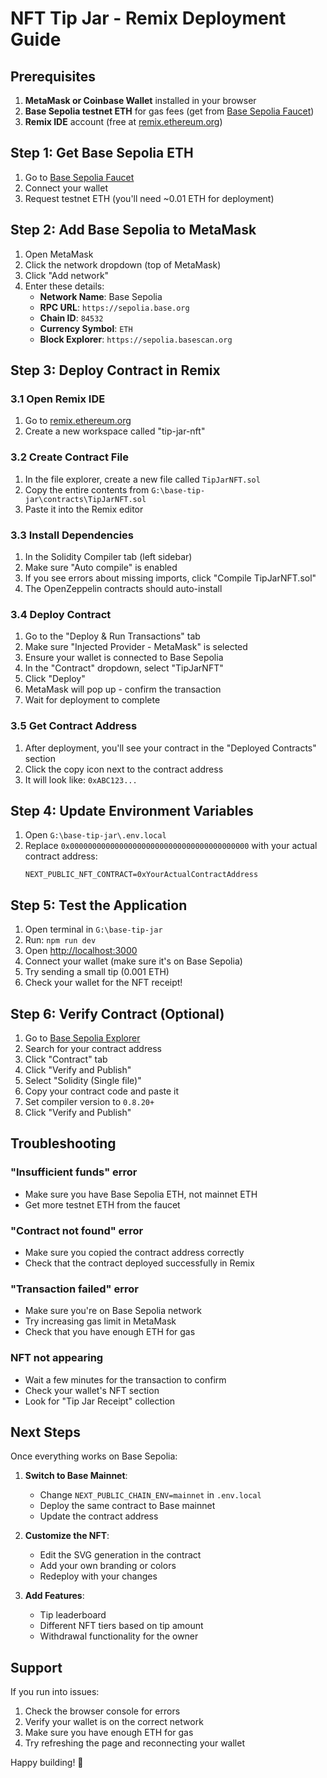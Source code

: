# NFT Tip Jar - Remix Deployment Guide

## Prerequisites

1. **MetaMask or Coinbase Wallet** installed in your browser
2. **Base Sepolia testnet ETH** for gas fees (get from [Base Sepolia Faucet](https://www.coinbase.com/faucets/base-ethereum-sepolia-faucet))
3. **Remix IDE** account (free at [remix.ethereum.org](https://remix.ethereum.org))

## Step 1: Get Base Sepolia ETH

1. Go to [Base Sepolia Faucet](https://www.coinbase.com/faucets/base-ethereum-sepolia-faucet)
2. Connect your wallet
3. Request testnet ETH (you'll need ~0.01 ETH for deployment)

## Step 2: Add Base Sepolia to MetaMask

1. Open MetaMask
2. Click the network dropdown (top of MetaMask)
3. Click "Add network"
4. Enter these details:
   - **Network Name**: Base Sepolia
   - **RPC URL**: `https://sepolia.base.org`
   - **Chain ID**: `84532`
   - **Currency Symbol**: `ETH`
   - **Block Explorer**: `https://sepolia.basescan.org`

## Step 3: Deploy Contract in Remix

### 3.1 Open Remix IDE
1. Go to [remix.ethereum.org](https://remix.ethereum.org)
2. Create a new workspace called "tip-jar-nft"

### 3.2 Create Contract File
1. In the file explorer, create a new file called `TipJarNFT.sol`
2. Copy the entire contents from `G:\base-tip-jar\contracts\TipJarNFT.sol`
3. Paste it into the Remix editor

### 3.3 Install Dependencies
1. In the Solidity Compiler tab (left sidebar)
2. Make sure "Auto compile" is enabled
3. If you see errors about missing imports, click "Compile TipJarNFT.sol"
4. The OpenZeppelin contracts should auto-install

### 3.4 Deploy Contract
1. Go to the "Deploy & Run Transactions" tab
2. Make sure "Injected Provider - MetaMask" is selected
3. Ensure your wallet is connected to Base Sepolia
4. In the "Contract" dropdown, select "TipJarNFT"
5. Click "Deploy"
6. MetaMask will pop up - confirm the transaction
7. Wait for deployment to complete

### 3.5 Get Contract Address
1. After deployment, you'll see your contract in the "Deployed Contracts" section
2. Click the copy icon next to the contract address
3. It will look like: `0xABC123...`

## Step 4: Update Environment Variables

1. Open `G:\base-tip-jar\.env.local`
2. Replace `0x0000000000000000000000000000000000000000` with your actual contract address:
   ```
   NEXT_PUBLIC_NFT_CONTRACT=0xYourActualContractAddress
   ```

## Step 5: Test the Application

1. Open terminal in `G:\base-tip-jar`
2. Run: `npm run dev`
3. Open [http://localhost:3000](http://localhost:3000)
4. Connect your wallet (make sure it's on Base Sepolia)
5. Try sending a small tip (0.001 ETH)
6. Check your wallet for the NFT receipt!

## Step 6: Verify Contract (Optional)

1. Go to [Base Sepolia Explorer](https://sepolia.basescan.org)
2. Search for your contract address
3. Click "Contract" tab
4. Click "Verify and Publish"
5. Select "Solidity (Single file)"
6. Copy your contract code and paste it
7. Set compiler version to `0.8.20+`
8. Click "Verify and Publish"

## Troubleshooting

### "Insufficient funds" error
- Make sure you have Base Sepolia ETH, not mainnet ETH
- Get more testnet ETH from the faucet

### "Contract not found" error
- Make sure you copied the contract address correctly
- Check that the contract deployed successfully in Remix

### "Transaction failed" error
- Make sure you're on Base Sepolia network
- Try increasing gas limit in MetaMask
- Check that you have enough ETH for gas

### NFT not appearing
- Wait a few minutes for the transaction to confirm
- Check your wallet's NFT section
- Look for "Tip Jar Receipt" collection

## Next Steps

Once everything works on Base Sepolia:

1. **Switch to Base Mainnet**:
   - Change `NEXT_PUBLIC_CHAIN_ENV=mainnet` in `.env.local`
   - Deploy the same contract to Base mainnet
   - Update the contract address

2. **Customize the NFT**:
   - Edit the SVG generation in the contract
   - Add your own branding or colors
   - Redeploy with your changes

3. **Add Features**:
   - Tip leaderboard
   - Different NFT tiers based on tip amount
   - Withdrawal functionality for the owner

## Support

If you run into issues:
1. Check the browser console for errors
2. Verify your wallet is on the correct network
3. Make sure you have enough ETH for gas
4. Try refreshing the page and reconnecting your wallet

Happy building! 🚀
